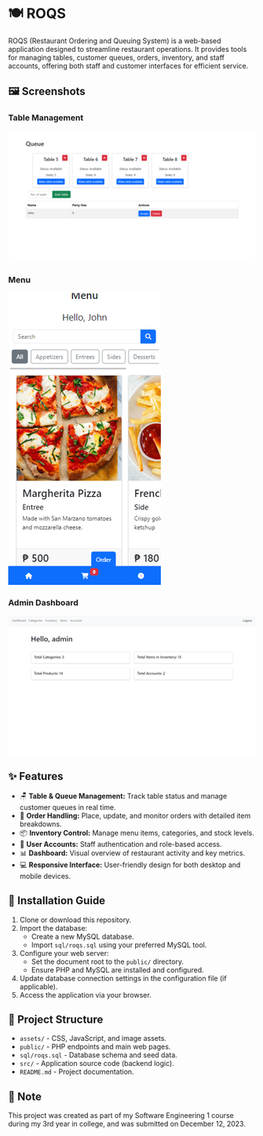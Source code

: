 # 🍽️ ROQS

ROQS (Restaurant Ordering and Queuing System) is a web-based application designed to streamline restaurant operations. It provides tools for managing tables, customer queues, orders, inventory, and staff accounts, offering both staff and customer interfaces for efficient service.

## 🖼️ Screenshots

### Table Management
![Table Management](assets/images/6.png)

### Menu
![Menu](assets/images/7.png)

### Admin Dashboard
![Admin Dashboard](assets/images/2.png)

## ✨ Features

- 🪑 **Table & Queue Management:** Track table status and manage customer queues in real time.
- 📝 **Order Handling:** Place, update, and monitor orders with detailed item breakdowns.
- 📦 **Inventory Control:** Manage menu items, categories, and stock levels.
- 👥 **User Accounts:** Staff authentication and role-based access.
- 📊 **Dashboard:** Visual overview of restaurant activity and key metrics.
- 💻 **Responsive Interface:** User-friendly design for both desktop and mobile devices.

## 🚀 Installation Guide

1. Clone or download this repository.
2. Import the database:
   - Create a new MySQL database.
   - Import `sql/roqs.sql` using your preferred MySQL tool.
3. Configure your web server:
   - Set the document root to the `public/` directory.
   - Ensure PHP and MySQL are installed and configured.
4. Update database connection settings in the configuration file (if applicable).
5. Access the application via your browser.

## 📁 Project Structure

- `assets/` - CSS, JavaScript, and image assets.
- `public/` - PHP endpoints and main web pages.
- `sql/roqs.sql` - Database schema and seed data.
- `src/` - Application source code (backend logic).
- `README.md` - Project documentation.

## 📝 Note

This project was created as part of my Software Engineering 1 course during my 3rd year in college, and was submitted on December 12, 2023.
